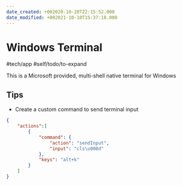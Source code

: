 ```yaml
---
date_created: +002020-10-20T22:15:52.000
date_modified: +002021-10-10T15:37:18.000
---
```


# Windows Terminal

#tech/app #self/todo/to-expand

This is a Microsoft provided, multi-shell native terminal for Windows

## Tips

- Create a custom command to send terminal input  

```json
{
	"actions":[
		{
			"command": { 
				"action": "sendInput", 
				"input": "cls\u000d" 
			},
			"keys": "alt+k"
		}
	]
}
```
